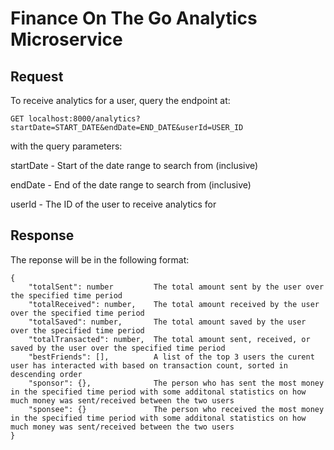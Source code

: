 # Finance On The Go Analytics Microservice

## Request
To receive analytics for a user, query the endpoint at:
```
GET localhost:8000/analytics?startDate=START_DATE&endDate=END_DATE&userId=USER_ID
```
with the query parameters:

startDate - Start of the date range to search from (inclusive)

endDate - End of the date range to search from (inclusive)

userId - The ID of the user to receive analytics for


## Response
The reponse will be in the following format:
```
{
    "totalSent": number         The total amount sent by the user over the specified time period
    "totalReceived": number,    The total amount received by the user over the specified time period
    "totalSaved": number,       The total amount saved by the user over the specified time period
    "totalTransacted": number,  The total amount sent, received, or saved by the user over the specified time period
    "bestFriends": [],          A list of the top 3 users the curent user has interacted with based on transaction count, sorted in descending order
    "sponsor": {},              The person who has sent the most money in the specified time period with some additonal statistics on how much money was sent/received between the two users
    "sponsee": {}               The person who received the most money in the specified time period with some additonal statistics on how much money was sent/received between the two users
}
```